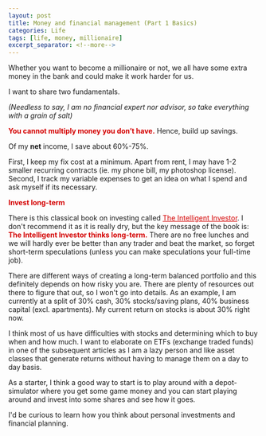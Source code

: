 ```yaml
---
layout: post
title: Money and financial management (Part 1 Basics)
categories: Life
tags: [life, money, millionaire]
excerpt_separator: <!--more-->
---
```


Whether you want to become a millionaire or not, we all have some extra money in the bank and could make it work harder for us.

I want to share two fundamentals.

<em>(Needless to say, I am no financial expert nor advisor, so take everything with a grain of salt)</em>

<span style="color:#d40202; font-weight: bold">You cannot multiply money you don’t have.</span> Hence, build up savings. 

Of my <b>net</b> income, I save about 60%-75%. <!--more-->

First, I keep my fix cost at a minimum. Apart from rent, I may have 1-2 smaller recurring contracts (ie. my phone bill, my photoshop license). Second, I track my variable expenses to get an idea on what I spend and ask myself if its necessary.

<span style="color:#d40202; font-weight: bold">Invest long-term</span>

There is this classical book on investing called <a href="https://www.amazon.com/dp/B000FC12C8/ref=dp-kindle-redirect?_encoding=UTF8&btkr=1" style="color: #d40202;font-weight: normal;text-decoration: underline;" target="_blank">The Intelligent Investor</a>. I don't recommend it as it is really dry, but the key message of the book is: <span style="color:#d40202; font-weight: bold">The Intelligent Investor thinks long-term.</span> There are no free lunches and we will hardly ever be better than any trader and beat the market, so forget short-term speculations (unless you can make speculations your full-time job).

There are different ways of creating a long-term balanced portfolio and this definitely depends on how risky you are. There are plenty of resources out there to figure that out, so I won't go into details. As an example, I am currently at a split of 30% cash, 30% stocks/saving plans, 40% business capital (excl. apartments). My current return on stocks is about 30% right now. 

I think most of us have difficulties with stocks and determining which to buy when and how much. I want to elaborate on ETFs (exchange traded funds) in one of the subsequent articles as I am a lazy person and like asset classes that generate returns without having to manage them on a day to day basis.

As a starter, I think a good way to start is to play around with a depot-simulator where you get some game money and you can start playing around and invest into some shares and see how it goes.

I'd be curious to learn how you think about personal investments and financial planning.
